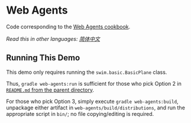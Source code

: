 # Web Agents

Code corresponding to the [Web Agents cookbook](https://swimos.org/tutorials/web-agents/).

*Read this in other languages: [简体中文](README.zh-cn.md)*

## Running This Demo

This demo only requires running the `swim.basic.BasicPlane` class.

Thus, `gradle web-agents:run` is sufficient for those who pick Option 2 in [`README.md` from the parent directory](../README.md).

For those who pick Option 3, simply execute `gradle web-agents:build`, unpackage either artifact in `web-agents/build/distributions`, and run the appropriate script in `bin/`; no file copying/editing is required.
